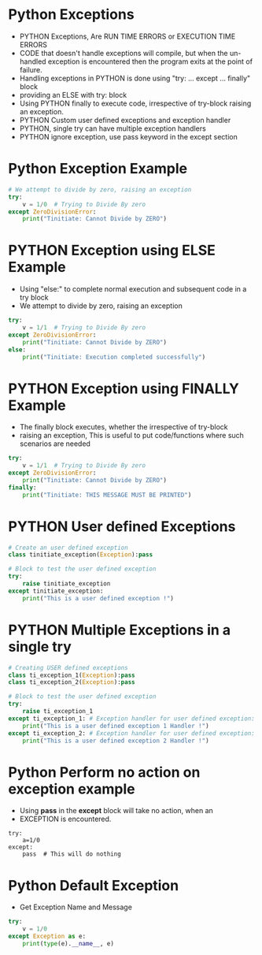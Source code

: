 
# Python Exceptions
* PYTHON Exceptions, Are RUN TIME ERRORS or EXECUTION TIME ERRORS
* CODE that doesn't handle exceptions will compile, but when the un-handled 
  exception is encountered then the program exits at the point of failure.
* Handling exceptions in PYTHON is done using
  "try: ... except ... finally" block
* providing an ELSE with try: block 
* Using PYTHON finally to execute code, irrespective of try-block raising
  an exception.
* PYTHON Custom user defined exceptions and exception handler
* PYTHON, single try can have multiple exception handlers
* PYTHON ignore exception, use pass keyword in the except section

# Python Exception Example
```python
# We attempt to divide by zero, raising an exception
try:
    v = 1/0  # Trying to Divide By zero
except ZeroDivisionError:
    print("Tinitiate: Cannot Divide by ZERO")
```

# PYTHON Exception using ELSE Example
* Using "else:" to complete normal execution and subsequent code in a try block
* We attempt to divide by zero, raising an exception
```python
try:
    v = 1/1  # Trying to Divide By zero
except ZeroDivisionError:
    print("Tinitiate: Cannot Divide by ZERO")
else:
    print("Tinitiate: Execution completed successfully")
```

# PYTHON Exception using FINALLY Example
* The finally block executes, whether the irrespective of try-block 
* raising an exception, This is useful to put code/functions 
  where such scenarios are needed
```python
try:
    v = 1/1  # Trying to Divide By zero
except ZeroDivisionError:
    print("Tinitiate: Cannot Divide by ZERO")
finally:
    print("Tinitiate: THIS MESSAGE MUST BE PRINTED")
```

# PYTHON User defined Exceptions
```python
# Create an user defined exception
class tinitiate_exception(Exception):pass

# Block to test the user defined exception
try:
    raise tinitiate_exception
except tinitiate_exception:
    print("This is a user defined exception !")
```

# PYTHON Multiple Exceptions in a single try
```python
# Creating USER defined exceptions
class ti_exception_1(Exception):pass
class ti_exception_2(Exception):pass

# Block to test the user defined exception
try:
    raise ti_exception_1
except ti_exception_1: # Exception handler for user defined exception: ti_exception_1
    print("This is a user defined exception 1 Handler !")
except ti_exception_2: # Exception handler for user defined exception: ti_exception_2 
    print("This is a user defined exception 2 Handler !")
```

# Python Perform no action on exception example
* Using **pass** in the **except** block will take no action, when an
*  EXCEPTION is encountered.
```
try:
    a=1/0
except:
    pass  # This will do nothing
```

# Python Default Exception
* Get Exception Name and Message
```python
try:
    v = 1/0
except Exception as e:
    print(type(e).__name__, e)
```    


